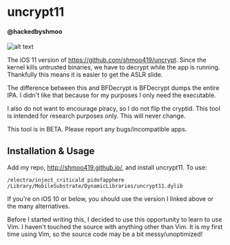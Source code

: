 # uncrypt11
#### @hackedbyshmoo

![alt text](https://raw.githubusercontent.com/shmoo419/uncrypt11/master/IMG_0899.PNG)

The iOS 11 version of https://github.com/shmoo419/uncrypt. Since the kernel kills untrusted binaries, we have to decrypt while the app is running. Thankfully this means it is easier to get the ASLR slide.

The difference between this and BFDecrypt is BFDecrypt dumps the entire IPA. I didn't like that because for my purposes I only need the executable.

I also do not want to encourage piracy, so I do not flip the cryptid. This tool is intended for research purposes only. This will never change.

This tool is in BETA. Please report any bugs/incompatible apps.

## Installation & Usage

Add my repo, http://shmoo419.github.io/, and install uncrypt11. To use:
```
/electra/inject_criticald pidofapphere /Library/MobileSubstrate/DynamicLibraries/uncrypt11.dylib
```

If you're on iOS 10 or below, you should use the version I linked above or the many alternatives.

Before I started writing this, I decided to use this opportunity to learn to use Vim. I haven't touched the source with anything other than Vim. It is my first time using Vim, so the source code may be a bit messy/unoptimized!
